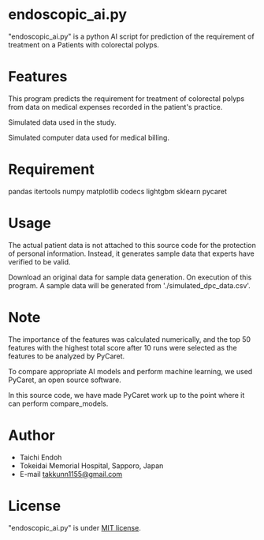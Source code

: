 # endoscopic_ai.py

"endoscopic_ai.py" is a python AI script for prediction of the requirement of treatment on a Patients with colorectal polyps.

# Features

This program predicts the requirement for treatment of colorectal polyps from data on medical expenses recorded in the patient's practice.

Simulated data used in the study.

Simulated computer data used for medical billing.

# Requirement

pandas
itertools
numpy
matplotlib
codecs
lightgbm
sklearn
pycaret

# Usage

The actual patient data is not attached to this source code for the protection of personal information.
Instead, it generates sample data that experts have verified to be valid.

Download an original data for sample data generation.
On execution of this program. A sample data will be generated from './simulated_dpc_data.csv'.

# Note

The importance of the features was calculated numerically, and the top 50 features with the highest total score after 10 runs were selected as the features to be analyzed by PyCaret.

To compare appropriate AI models and perform machine learning, we used PyCaret, an open source software.

In this source code, we have made PyCaret work up to the point where it can perform compare_models.


# Author

* Taichi Endoh
* Tokeidai Memorial Hospital, Sapporo, Japan
* E-mail takkunn1155@gmail.com


# License
"endoscopic_ai.py" is under [MIT license](https://en.wikipedia.org/wiki/MIT_License).
